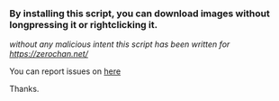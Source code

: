 ### **By installing this script, you can download images without longpressing it or rightclicking it.**


*without any malicious intent this script has been written for https://zerochan.net/*

You can report issues on [here](https://github.com/kyoyacchi/zerochan-downloader/issues)

Thanks.
